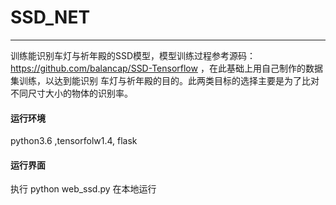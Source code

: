 # SSD_NET
---
训练能识别车灯与祈年殿的SSD模型，模型训练过程参考源码：https://github.com/balancap/SSD-Tensorflow ，在此基础上用自己制作的数据集训练，以达到能识别
车灯与祈年殿的目的。此两类目标的选择主要是为了比对不同尺寸大小的物体的识别率。

#### 运行环境
python3.6 ,tensorfolw1.4, flask

#### 运行界面
执行 python web_ssd.py 在本地运行





